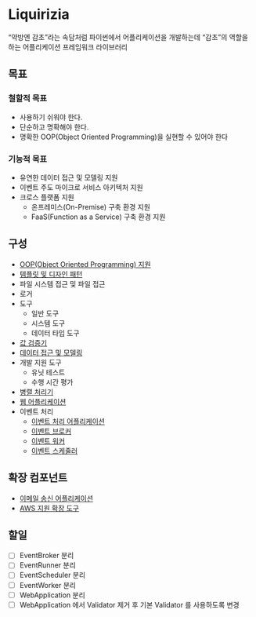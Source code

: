 # Liquirizia
“약방엔 감초”라는 속담처럼 파이썬에서 어플리케이션을 개발하는데 “감초”의 역할을 하는 어플리케이션 프레임워크 라이브러리

## 목표

### 철할적 목표
* 사용하기 쉬워야 한다.
* 단순하고 명확해야 한다.
* 명확한 OOP(Object Oriented Programming)을 실현할 수 있어야 한다

### 기능적 목표
* 유연한 데이터 접근 및 모델링 지원
* 이벤트 주도 마이크로 서비스 아키텍처 지원
* 크로스 플랫폼 지원
  * 온프레미스(On-Premise) 구축 환경 지원
  * FaaS(Function as a Service) 구축 환경 지원
  
## 구성
* [OOP(Object Oriented Programming) 지원](docs/OOP.md)
* [템플릿 및 디자인 패턴](docs/DesignPatterns.md)
* 파일 시스템 접근 및 파일 접근
* 로거
* 도구
  * 일반 도구
  * 시스템 도구
  * 데이터 타입 도구
* [값 검증기](docs/Validation.md)
* [데이터 접근 및 모델링](docs/DataAccessModel.md)
* 개발 지원 도구
  * 유닛 테스트
  * 수행 시간 평가
* [병렬 처리기](docs/Parallelizer.md)
* [웹 어플리케이션](docs/WebApplication.md)
* 이벤트 처리
  * [이벤트 처리 어플리케이션](docs/EventRunner.md)
  * [이벤트 브로커](docs/EventBroker.md)
  * [이벤트 워커](docs/EventWorker.md)
  * [이벤트 스케줄러](docs/EventScheduler.md)

## 확장 컴포넌트
* [이메일 송신 어플리케이션](https://github.com/yong5eon/Liquirizia.Mailer)
* [AWS 지원 확장 도구](https://github.com/yong5eon/Liquirizia.AWS)

## 할일
* [ ] EventBroker 분리
* [ ] EventRunner 분리
* [ ] EventScheduler 분리
* [ ] EventWorker 분리
* [ ] WebApplication 분리
* [ ] WebApplication 에서 Validator 제거 후 기본 Validator 를 사용하도록 변경
